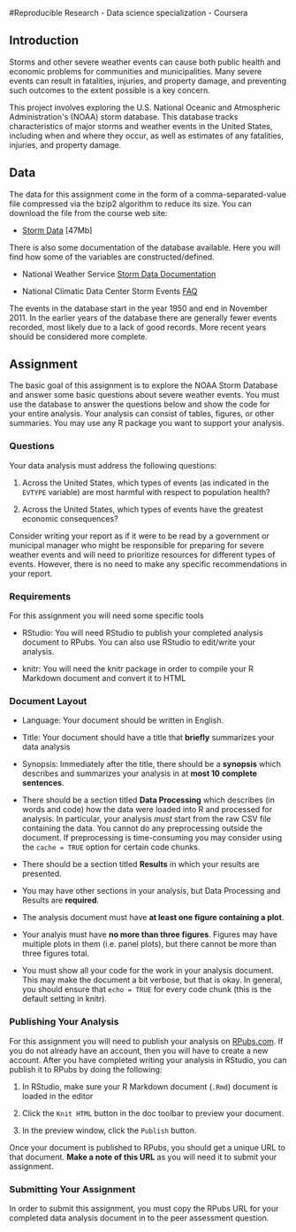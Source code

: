 #Reproducible Research - Data science specialization - Coursera

## Introduction

Storms and other severe weather events can cause both public health
and economic problems for communities and municipalities. Many severe
events can result in fatalities, injuries, and property damage, and
preventing such outcomes to the extent possible is a key concern.

This project involves exploring the U.S. National Oceanic and
Atmospheric Administration's (NOAA) storm database. This database
tracks characteristics of major storms and weather events in the
United States, including when and where they occur, as well as
estimates of any fatalities, injuries, and property damage.

## Data

The data for this assignment come in the form of a
comma-separated-value file compressed via the bzip2 algorithm to
reduce its size. You can download the file from the course web site:

*   [Storm Data](https://d396qusza40orc.cloudfront.net/repdata%2Fdata%2FStormData.csv.bz2) [47Mb]

There is also some documentation of the database available. Here you
will find how some of the variables are constructed/defined.

*   National Weather Service [Storm Data Documentation](https://d396qusza40orc.cloudfront.net/repdata%2Fpeer2_doc%2Fpd01016005curr.pdf)

*   National Climatic Data Center Storm Events [FAQ](https://d396qusza40orc.cloudfront.net/repdata%2Fpeer2_doc%2FNCDC%20Storm%20Events-FAQ%20Page.pdf)

The events in the database start in the year 1950 and end in November
2011. In the earlier years of the database there are generally fewer
events recorded, most likely due to a lack of good records. More
recent years should be considered more complete.

## Assignment

The basic goal of this assignment is to explore the NOAA Storm
Database and answer some basic questions about severe weather
events. You must use the database to answer the questions below and
show the code for your entire analysis. Your analysis can consist of
tables, figures, or other summaries. You may use any R package you
want to support your analysis.

### Questions

Your data analysis must address the following questions:

1.  Across the United States, which types of events (as indicated in the `EVTYPE` variable) are most harmful with respect to population health?

2.  Across the United States, which types of events have the greatest economic consequences?

Consider writing your report as if it were to be read by a government
or municipal manager who might be responsible for preparing for severe
weather events and will need to prioritize resources for different
types of events. However, there is no need to make any specific
recommendations in your report.

### Requirements

For this assignment you will need some specific tools

*   RStudio: You will need RStudio to publish your completed analysis
document to RPubs. You can also use RStudio to edit/write your
analysis.

*   knitr: You will need the knitr package in order to compile your R
Markdown document and convert it to HTML

### Document Layout

*   Language: Your document should be written in English.

*   Title: Your document should have a title that **briefly** summarizes your
data analysis

*   Synopsis: Immediately after the title, there should be a
**synopsis** which describes and summarizes your analysis in at **most
10 complete sentences**.

*   There should be a section titled **Data Processing** which describes
(in words and code) how the data were loaded into R and processed
for analysis. In particular, your analysis _must_ start from the raw
CSV file containing the data. You cannot do any preprocessing
outside the document. If preprocessing is time-consuming you may
consider using the `cache = TRUE` option for certain code chunks.

*   There should be a section titled **Results** in which your results
are presented.

*   You may have other sections in your analysis, but Data Processing
and Results are **required**.

*   The analysis document must have **at least one figure containing a
plot**.

*   Your analyis must have **no more than three figures**. Figures may
have multiple plots in them (i.e. panel plots), but there cannot be
more than three figures total.

*   You must show all your code for the work in your analysis
document. This may make the document a bit verbose, but that is
okay. In general, you should ensure that `echo = TRUE` for every
code chunk (this is the default setting in knitr).

### Publishing Your Analysis

For this assignment you will need to publish your analysis on
[RPubs.com](http://rpubs.com). If you do not already have an account,
then you will have to create a new account. After you have completed
writing your analysis in RStudio, you can publish it to RPubs by doing
the following:

1.  In RStudio, make sure your R Markdown document (`.Rmd`) document is loaded in the editor

2.  Click the `Knit HTML` button in the doc toolbar to preview your document.

3.  In the preview window, click the `Publish` button.

Once your document is published to RPubs, you should get a unique URL
to that document. **Make a note of this URL** as you will need it to
submit your assignment.

### Submitting Your Assignment

In order to submit this assignment, you must copy the RPubs URL for
your completed data analysis document in to the peer assessment
question.
